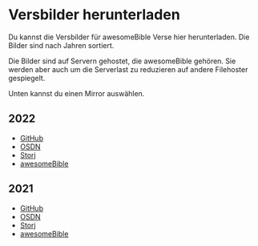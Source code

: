 # Versbilder herunterladen
Du kannst die Versbilder für awesomeBible Verse hier herunterladen. Die Bilder sind nach Jahren sortiert.

Die Bilder sind auf Servern gehostet, die awesomeBible gehören. Sie werden aber auch um die Serverlast zu reduzieren auf andere Filehoster gespiegelt.

Unten kannst du einen Mirror auswählen.
## 2022
- [GitHub](https://github.com/awesomebible/verse/releases/download/img-2022/2022.zip)
- [OSDN](https://osdn.net/projects/awesomebible-verse/downloads/76604/2022.zip/)
- [Storj](https://link.storjshare.io/jx2rl3xqy6wojwxicnnryqbp7jjq/verse%2F2022.zip?download=1)
- [awesomeBible](https://verse.awesomebible.de/releases/2022.zip)

## 2021
- [GitHub](https://github.com/awesomebible/verse/releases/download/img-2021/2021.zip)
- [OSDN](https://osdn.net/projects/awesomebible-verse/downloads/76603/2021.zip/)
- [Storj](https://link.storjshare.io/s/jwyqnsc4c6u7jr75eerwm7iqpprq/verse/2021.zip?download=1)
- [awesomeBible](https://verse.awesomebible.de/releases/2021.zip)